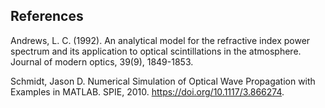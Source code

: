 ## References

Andrews, L. C. (1992). An analytical model for the refractive index power spectrum and its application to optical scintillations in the atmosphere. Journal of modern optics, 39(9), 1849-1853.

Schmidt, Jason D. Numerical Simulation of Optical Wave Propagation with Examples in MATLAB. SPIE, 2010. https://doi.org/10.1117/3.866274.

